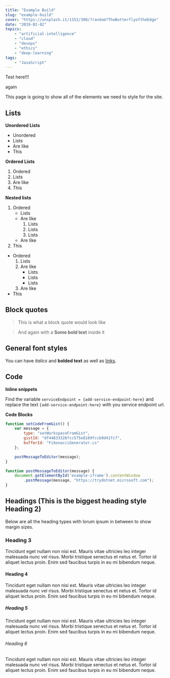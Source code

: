 ```yaml
---
title: "Example Build"
slug: "example-build"
cover: "https://unsplash.it/1152/300/?random?TheButterflyoftheEdge"
date: "2019-02-02"
topics: 
    - "artificial-intelligence"
    - "cloud"
    - "devops"
    - "ethics"
    - "deep-learning"
tags:
    - "JavaScript"
---
```


Test here!!!

again

This page is going to show all of the elements we need to style for the site.

## Lists

**Unordered Lists**

- Unordered
- Lists
- Are like 
- This

**Ordered Lists**

1. Ordered
1. Lists
1. Are like 
1. This

**Nested lists**

1. Ordered
    - Lists
    - Are like 
        1. Lists
        1. Lists
        1. Lists
    - Are like 
1. This

- Ordered
    1. Lists
    1. Are like 
        - Lists
        - Lists
        - Lists
    1. Are like 
- This


## Block quotes

> This is what a block quote would look like

> And again with a **Some bold text** inside it

## General font styles

You can have *italics* and **bolded text** as well as [links](www.google.com).

## Code

**Inline snippets**

Find the variable `serviceEndpoint = {add-service-endpoint-here}` and replace the text `{add-service-endpoint-here}` with you service endpoint url.

**Code Blocks**

``` javascript
function setCodeFromGist() {
    var message = {
        type: "setWorkspaceFromGist",
        gistId: "df44833326fcc575e8169fccb9d41fc7",
        bufferId: "FibonacciGenerator.cs"
    };

    postMessageToEditor(message);
}

function postMessageToEditor(message) {
    document.getElementById('example-iframe').contentWindow
        .postMessage(message, "https://trydotnet.microsoft.com");
}
```

## Headings (This is the biggest heading style Heading 2)

Below are all the heading types with lorum ipsum in between to show margin sizes.

### Heading 3

Tincidunt eget nullam non nisi est. Mauris vitae ultricies leo integer malesuada nunc vel risus. Morbi tristique senectus et netus et. Tortor id aliquet lectus proin. Enim sed faucibus turpis in eu mi bibendum neque.

#### Heading 4

Tincidunt eget nullam non nisi est. Mauris vitae ultricies leo integer malesuada nunc vel risus. Morbi tristique senectus et netus et. Tortor id aliquet lectus proin. Enim sed faucibus turpis in eu mi bibendum neque.

##### Heading 5

Tincidunt eget nullam non nisi est. Mauris vitae ultricies leo integer malesuada nunc vel risus. Morbi tristique senectus et netus et. Tortor id aliquet lectus proin. Enim sed faucibus turpis in eu mi bibendum neque.

###### Heading 6

Tincidunt eget nullam non nisi est. Mauris vitae ultricies leo integer malesuada nunc vel risus. Morbi tristique senectus et netus et. Tortor id aliquet lectus proin. Enim sed faucibus turpis in eu mi bibendum neque.